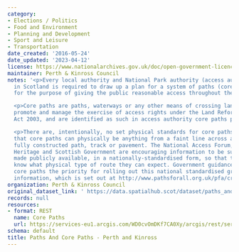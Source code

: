 ```yaml
---
category:
- Elections / Politics
- Food and Environment
- Planning and Development
- Sport and Leisure
- Transportation
date_created: '2016-05-24'
date_updated: '2023-04-12'
license: https://www.nationalarchives.gov.uk/doc/open-government-licence/version/3/
maintainer: Perth & Kinross Council
notes: '<p>Every local authority and National Park authority (access authorities)
  in Scotland is required to draw up a plan for a system of paths (core paths) sufficient
  for the purpose of giving the public reasonable access throughout their area. </p>

  <p>Core paths are paths, waterways or any other means of crossing land to facilitate,
  promote and manage the exercise of access rights under the Land Reform (Scotland)
  Act 2003, and are identified as such in access authority core paths plan.</p>

  <p>There are, intentionally, no set physical standards for core paths. This means
  that core paths can physically be anything from a faint line across a field to a
  fully constructed path, track or pavement. The National Access Forum, Scottish Natural
  Heritage and Scottish Government are encouraging information to be surveyed and
  made publicly available, in a nationally-standardised form, so that the public will
  know what physical type of route they can expect. Government guidance is making
  core paths the priority for rolling out this national standardised grading system
  information, which is set out at http://www.pathsforall.org.uk/pfa/creating-paths/path-grading-system.html                                                                                                                                                                                                                                                                                                                                                                                                                                                                                                                                                                                                                                                                                                                                                                                                                                                                                                                                                                                                                                                                                                                                                                                                                                                                                                                                                                                                                 </p>'
organization: Perth & Kinross Council
original_dataset_link: ' https://data.spatialhub.scot/dataset/paths_and_core_paths-pk'
records: null
resources:
- format: REST
  name: Core Paths
  url: https://services-eu1.arcgis.com/WD0cvOmDKf7CA0Xy/arcgis/rest/services/Core_Paths_Adopted/FeatureServer/5/query?outFields=*&where=1%3D1
schema: default
title: Paths And Core Paths - Perth and Kinross
---
```

